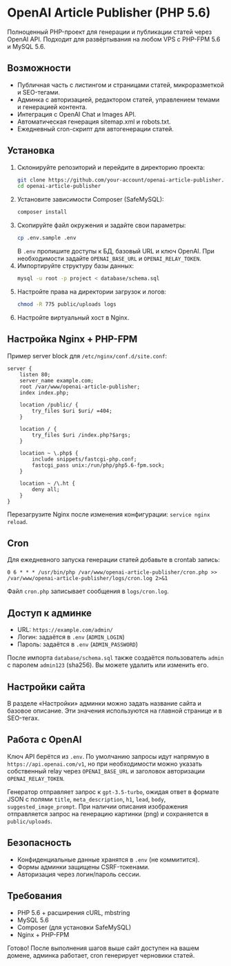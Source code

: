 # OpenAI Article Publisher (PHP 5.6)

Полноценный PHP-проект для генерации и публикации статей через OpenAI API. Подходит для развёртывания на любом VPS с PHP-FPM 5.6 и MySQL 5.6.

## Возможности

- Публичная часть с листингом и страницами статей, микроразметкой и SEO-тегами.
- Админка с авторизацией, редактором статей, управлением темами и генерацией контента.
- Интеграция с OpenAI Chat и Images API.
- Автоматическая генерация sitemap.xml и robots.txt.
- Ежедневный cron-скрипт для автогенерации статей.

## Установка

1. Склонируйте репозиторий и перейдите в директорию проекта:
   ```bash
   git clone https://github.com/your-account/openai-article-publisher.git
   cd openai-article-publisher
   ```
2. Установите зависимости Composer (SafeMySQL):
   ```bash
   composer install
   ```
3. Скопируйте файл окружения и задайте свои параметры:
   ```bash
   cp .env.sample .env
   ```
   В `.env` пропишите доступы к БД, базовый URL и ключ OpenAI. При необходимости задайте `OPENAI_BASE_URL` и `OPENAI_RELAY_TOKEN`.
4. Импортируйте структуру базы данных:
   ```bash
   mysql -u root -p project < database/schema.sql
   ```
5. Настройте права на директории загрузок и логов:
   ```bash
   chmod -R 775 public/uploads logs
   ```
6. Настройте виртуальный хост в Nginx.

## Настройка Nginx + PHP-FPM

Пример server block для `/etc/nginx/conf.d/site.conf`:

```
server {
    listen 80;
    server_name example.com;
    root /var/www/openai-article-publisher;
    index index.php;

    location /public/ {
        try_files $uri $uri/ =404;
    }

    location / {
        try_files $uri /index.php?$args;
    }

    location ~ \.php$ {
        include snippets/fastcgi-php.conf;
        fastcgi_pass unix:/run/php/php5.6-fpm.sock;
    }

    location ~ /\.ht {
        deny all;
    }
}
```

Перезагрузите Nginx после изменения конфигурации: `service nginx reload`.

## Cron

Для ежедневного запуска генерации статей добавьте в crontab запись:

```
0 6 * * * /usr/bin/php /var/www/openai-article-publisher/cron.php >> /var/www/openai-article-publisher/logs/cron.log 2>&1
```

Файл `cron.php` записывает сообщения в `logs/cron.log`.

## Доступ к админке

- URL: `https://example.com/admin/`
- Логин: задаётся в `.env` (`ADMIN_LOGIN`)
- Пароль: задаётся в `.env` (`ADMIN_PASSWORD`)

После импорта `database/schema.sql` также создаётся пользователь `admin` с паролем `admin123` (sha256). Вы можете удалить или изменить его.

## Настройки сайта

В разделе «Настройки» админки можно задать название сайта и базовое описание. Эти значения используются на главной странице и в SEO-тегах.

## Работа с OpenAI

Ключ API берётся из `.env`. По умолчанию запросы идут напрямую в `https://api.openai.com/v1`, но при необходимости можно указать собственный relay через `OPENAI_BASE_URL` и заголовок авторизации `OPENAI_RELAY_TOKEN`.

Генератор отправляет запрос к `gpt-3.5-turbo`, ожидая ответ в формате JSON с полями `title`, `meta_description`, `h1`, `lead`, `body`, `suggested_image_prompt`. При наличии описания изображения отправляется запрос на генерацию картинки (png) и сохраняется в `public/uploads`.

## Безопасность

- Конфиденциальные данные хранятся в `.env` (не коммитится).
- Формы админки защищены CSRF-токенами.
- Авторизация через логин/пароль сессии.

## Требования

- PHP 5.6 + расширения cURL, mbstring
- MySQL 5.6
- Composer (для установки SafeMySQL)
- Nginx + PHP-FPM

Готово! После выполнения шагов выше сайт доступен на вашем домене, админка работает, cron генерирует черновики статей.
